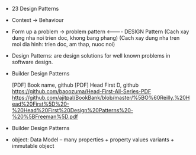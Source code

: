 - 23 Design Patterns

- Context → Behaviour

- Form up a problem → problem pattern <---- DESIGN Pattern
  (Cach xay dung nha noi trien doc, khong bang phang)
  (Cach xay dung nha tren moi dia hinh: trien doc, am thap, nuoc noi)

- Design Patterns: are design solutions for well known problems in software design.

- Builder Design Patterns

  [PDF] Book name, github
  [PDF] Head First D, github
https://github.com/baoozuma/Head-First-All-Series-PDF
https://github.com/ajitpal/BookBank/blob/master/%5BO%60Reilly.%20Head%20First%5D%20-%20Head%20First%20Design%20Patterns%20-%20%5BFreeman%5D.pdf
- Builder Design Patterns

- object: Data Model – many properties + property values variants + immutable object